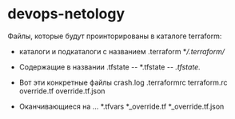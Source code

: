 # devops-netology
  
Файлы, которые будут проинторированы в каталоге terraform:

- каталоги и подкаталоги с названием .terraform
**/.terraform/*

- Содержащие в названии .tfstate
-- *.tfstate
-- *.tfstate.*

- Вот эти конкретные файлы
crash.log
.terraformrc
terraform.rc
override.tf
override.tf.json

- Оканчивающиеся на ...
*.tfvars
*_override.tf
*_override.tf.json
